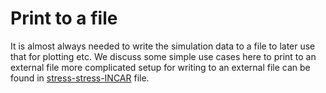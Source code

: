 # Print to a file 

It is almost always needed to write the simulation data to a file to later use that for plotting etc. We discuss some simple use cases here to print to an external file
more complicated setup for writing to an external file can be found in [stress-stress-INCAR](../stress-strain/data/INCAR.lmp) file.